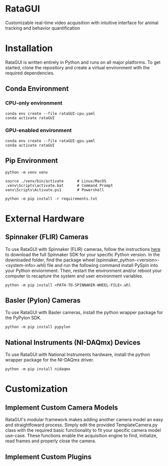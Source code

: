 # RataGUI
Customizable real-time video acquisition with intuitive interface for animal tracking and behavior quantification

# Installation
RataGUI is written entirely in Python and runs on all major platforms. To get started, clone the repository and create a virtual environment with the required dependencies.

## Conda Environment

### CPU-only environment
```
conda env create --file rataGUI-cpu.yaml
conda activate rataGUI
```

### GPU-enabled environment
```
conda env create --file rataGUI-gpu.yaml
conda activate rataGUI
```

## Pip Environment
```
python -m venv venv

source ./venv/bin/activate      # Linux/MacOS
.venv\Scripts\activate.bat      # Command Prompt
venv\Scripts\Activate.ps1       # Powershell

python -m pip install -r requirements.txt
```

<!-- ## Install FFmpeg

FFmpeg can be installed through the official download [links](https://ffmpeg.org/download.html) or using a package manager (e.g. `sudo apt install ffmpeg` on Debian/Ubuntu, `brew install ffmpeg` on macOS, etc.). -->

# External Hardware

## Spinnaker (FLIR) Cameras
To use RataGUI with Spinnaker (FLIR) cameras, follow the instructions [here](https://www.flir.com/products/spinnaker-sdk/) to download the full Spinnaker SDK for your specific Python version. 
In the downloaded folder, find the package wheel (spinnaker_python-\<version\>-\<system-info\>.whl) file and run the following command install PySpin into your Python enviornment. Then, restart the environment and/or reboot your computer to recapture the system and user environment variables.
```
python -m pip install <PATH-TO-SPINNAKER-WHEEL-FILE>.whl
```

## Basler (Pylon) Cameras
To use RataGUI with Basler cameras, install the python wrapper package for the PyPylon SDK. 
```
python -m pip install pypylon
```

## National Instruments (NI-DAQmx) Devices
To use RataGUI with National Instruments hardware, install the python wrapper package for the NI-DAQmx driver.
```
python -m pip install nidaqmx
``` 

# Customization

## Implement Custom Camera Models
RataGUI's modular framework makes adding another camera model an easy and straightfoward process. Simply edit the provided TemplateCamera.py class with the required basic functionality to fit your specific camera model use-case. These functions enable the acquisition engine to find, initialize, read frames and properly close the camera.

## Implement Custom Plugins
